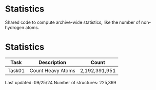 # Statistics
Shared code to compute archive-wide statistics, like the number of non-hydrogen atoms.

# Statistics
| Task   | Description       | Count         |
|--------|-------------------|---------------|
| Task01 | Count Heavy Atoms | 2,192,391,951 |

Last updated: 09/25/24
Number of structures: 225,399